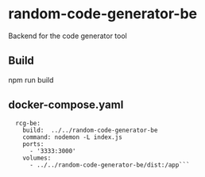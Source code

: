 # random-code-generator-be
Backend for the code generator tool

## Build
npm run build

## docker-compose.yaml 
```services:
  rcg-be:
    build:  ../../random-code-generator-be
    command: nodemon -L index.js
    ports:
      - '3333:3000'
    volumes:
      - ../../random-code-generator-be/dist:/app```